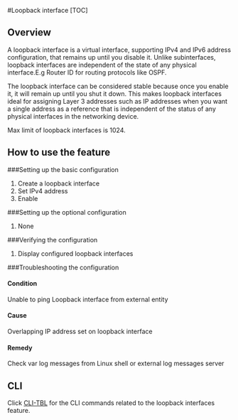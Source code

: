 #Loopback interface
[TOC]
## Overview ##
 <!--Provide an overview here. This overview should give the reader an introduction of when, where and why they would use the feature. -->
A loopback interface is a virtual interface, supporting IPv4 and IPv6 address configuration, that remains up until you disable it. Unlike subinterfaces, loopback interfaces are independent of the state of any physical interface.E.g Router ID for routing protocols like OSPF.

The loopback interface can be considered stable because once you enable it, it will remain up until you shut it down. This makes loopback interfaces ideal for assigning Layer 3 addresses such as IP addresses when you want a single address as a reference that is independent of the status of any physical interfaces in the networking device.

Max limit of loopback interfaces is 1024.

## How to use the feature ##

###Setting up the basic configuration

 1. Create a loopback interface
 2. Set IPv4 address
 3. Enable

###Setting up the optional configuration

 1. None

###Verifying the configuration

 1. Display configured loopback interfaces

###Troubleshooting the configuration

#### Condition
Unable to ping Loopback interface from external entity
#### Cause
Overlapping IP address set on loopback interface
#### Remedy
Check var log messages from Linux shell or external log messages server
## CLI ##
<!--Provide a link to the CLI command related to the feature. The CLI files will be generated to a CLI directory.  -->
Click [CLI-TBL](https://openswitch.net/cli_feature_name.html#cli_command_anchor) for the CLI commands related to the loopback interfaces feature.
